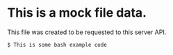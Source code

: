 # This is a mock file data.

This file was created to be requested to this server API.

```bash
$ This is some bash example code
```